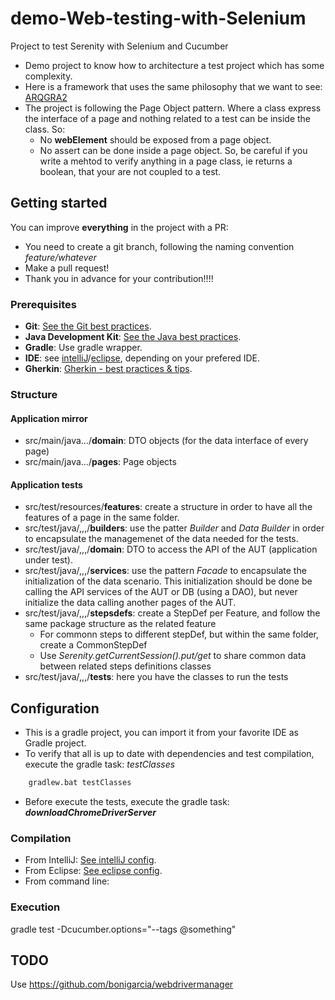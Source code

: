 # demo-Web-testing-with-Selenium
Project to test Serenity with Selenium and Cucumber

* Demo project to know how to architecture a test project which has some complexity.
* Here is a framework that uses the same philosophy that we want to see: [ARQGRA2](https://docs.jboss.org/author/display/ARQGRA2/Getting+Started)
* The project is following the Page Object pattern. Where a class express the interface of a page and nothing related to a test can be inside the class. So:
  * No __webElement__ should be exposed from a page object.
  * No assert can be done inside a page object. So, be careful if you write a mehtod to verify anything in a page class, ie returns a boolean, that your are not coupled to a test.

## Getting started
You can improve __everything__ in the project with a PR:
* You need to create a git branch, following the naming convention _feature/whatever_
* Make a pull request!
* Thank you in advance for your contribution!!!!
    
### Prerequisites
* **Git**:  [See the Git best practices](docs/git-best-practices.md).
* **Java Development Kit**: [See the Java best practices](docs/java-best-practices.md).
* **Gradle**: Use gradle wrapper.
* **IDE**: see [intelliJ](docs/intelliJ.md)/[eclipse](docs/eclipse.md), depending on your prefered IDE.
* **Gherkin**: [Gherkin - best practices & tips](docs/gherkin.md).

### Structure

#### Application mirror
* src/main/java.../__domain__: DTO objects (for the data interface of every page)
* src/main/java.../__pages__: Page objects

#### Application tests

* src/test/resources/__features__: create a structure in order to have all the features of a page in the same folder.
* src/test/java/,,,/__builders__: use the patter _Builder_ and _Data Builder_ in order to encapsulate the managemenet of the data needed for the tests.
* src/test/java/,,,/__domain__: DTO to access the API of the AUT (application under test).
* src/test/java/,,,/__services__: use the pattern _Facade_ to encapsulate the initialization of the data scenario. This initialization should be done be calling the API services of the AUT or DB (using a DAO), but never initialize the data calling another pages of the AUT.
* src/test/java/,,,/__stepsdefs__: create a StepDef per Feature, and follow the same package structure as the related feature
  * For commonn steps to different stepDef, but within the same folder, create a CommonStepDef
  * Use _Serenity.getCurrentSession().put/get_ to share common data between related steps definitions classes
* src/test/java/,,,/__tests__: here you have the classes to run the tests
  
## Configuration
* This is a gradle project, you can import it from your favorite IDE as Gradle project.
* To verify that all is up to date with dependencies and test compilation, execute the gradle task: _testClasses_

```cmd
    gradlew.bat testClasses
```
* Before execute the tests, execute the gradle task: **_downloadChromeDriverServer_**

### Compilation
* From IntelliJ: [See intelliJ config](docs/intelliJ.md).
* From Eclipse: [See eclipse config](docs/eclipse.md).
* From command line: 

### Execution
gradle test -Dcucumber.options="--tags @something"

## TODO
Use https://github.com/bonigarcia/webdrivermanager

